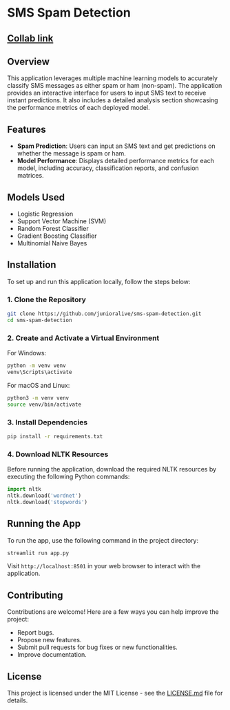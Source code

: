 # SMS Spam Detection

## [Collab link](https://colab.research.google.com/drive/1dsdlAVRGh7OeJA4Z0wHlRvEcWMKDkr5C?usp=sharing)

## Overview

This application leverages multiple machine learning models to accurately classify SMS messages as either spam or ham (non-spam). The application provides an interactive interface for users to input SMS text to receive instant predictions. It also includes a detailed analysis section showcasing the performance metrics of each deployed model.

## Features

- **Spam Prediction**: Users can input an SMS text and get predictions on whether the message is spam or ham.
- **Model Performance**: Displays detailed performance metrics for each model, including accuracy, classification reports, and confusion matrices.

## Models Used

- Logistic Regression
- Support Vector Machine (SVM)
- Random Forest Classifier
- Gradient Boosting Classifier
- Multinomial Naive Bayes

## Installation

To set up and run this application locally, follow the steps below:

### 1. Clone the Repository

```bash
git clone https://github.com/junioralive/sms-spam-detection.git
cd sms-spam-detection
```

### 2. Create and Activate a Virtual Environment

For Windows:
```bash
python -m venv venv
venv\Scripts\activate
```

For macOS and Linux:
```bash
python3 -m venv venv
source venv/bin/activate
```

### 3. Install Dependencies

```bash
pip install -r requirements.txt
```

### 4. Download NLTK Resources

Before running the application, download the required NLTK resources by executing the following Python commands:

```python
import nltk
nltk.download('wordnet')
nltk.download('stopwords')
```

## Running the App

To run the app, use the following command in the project directory:

```bash
streamlit run app.py
```

Visit `http://localhost:8501` in your web browser to interact with the application.

## Contributing

Contributions are welcome! Here are a few ways you can help improve the project:

- Report bugs.
- Propose new features.
- Submit pull requests for bug fixes or new functionalities.
- Improve documentation.

## License

This project is licensed under the MIT License - see the [LICENSE.md](LICENSE.md) file for details.
